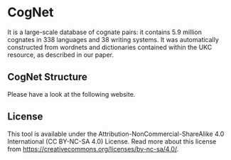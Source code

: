 # CogNet
It is a large-scale database of cognate pairs: it contains 5.9 million cognates in 338 languages and 38 writing systems. It was automatically constructed from wordnets and dictionaries contained within the UKC resource, as described in our paper.

## CogNet Structure
Please have a look at the following website.

## License
This tool is available under the Attribution-NonCommercial-ShareAlike 4.0 International (CC BY-NC-SA 4.0) License. Read more about this license from https://creativecommons.org/licenses/by-nc-sa/4.0/.
